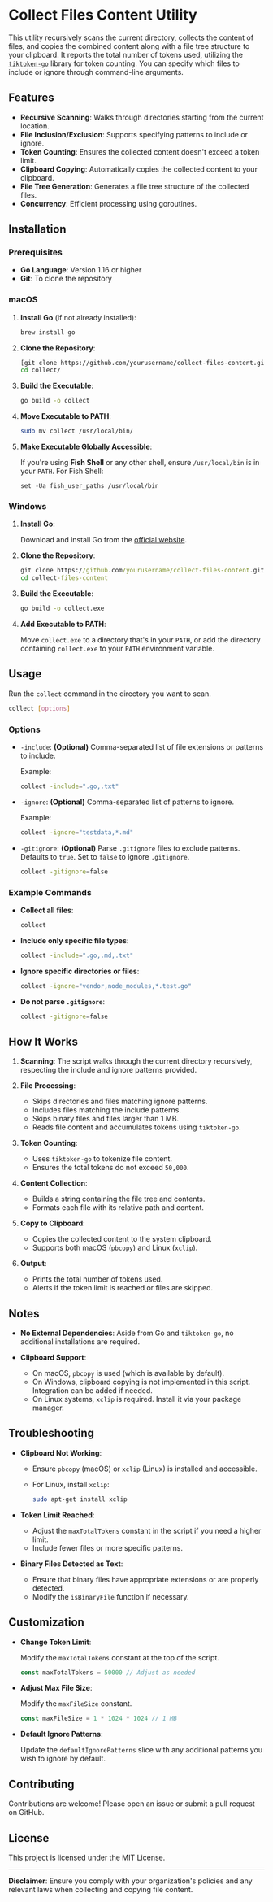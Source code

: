 # Collect Files Content Utility

This utility recursively scans the current directory, collects the content of files, and copies the combined content along with a file tree structure to your clipboard. It reports the total number of tokens used, utilizing the [`tiktoken-go`](https://github.com/pkoukk/tiktoken-go) library for token counting. You can specify which files to include or ignore through command-line arguments.

## Features

- **Recursive Scanning**: Walks through directories starting from the current location.
- **File Inclusion/Exclusion**: Supports specifying patterns to include or ignore.
- **Token Counting**: Ensures the collected content doesn't exceed a token limit.
- **Clipboard Copying**: Automatically copies the collected content to your clipboard.
- **File Tree Generation**: Generates a file tree structure of the collected files.
- **Concurrency**: Efficient processing using goroutines.

## Installation

### Prerequisites

- **Go Language**: Version 1.16 or higher
- **Git**: To clone the repository

### macOS

1. **Install Go** (if not already installed):

   ```bash
   brew install go
   ```

2. **Clone the Repository**:

   ```bash
   [git clone https://github.com/yourusername/collect-files-content.git](https://github.com/2mawi2/collect.git)
   cd collect/
   ```

3. **Build the Executable**:

   ```bash
   go build -o collect
   ```

4. **Move Executable to PATH**:

   ```bash
   sudo mv collect /usr/local/bin/
   ```

5. **Make Executable Globally Accessible**:

   If you're using **Fish Shell** or any other shell, ensure `/usr/local/bin` is in your `PATH`. For Fish Shell:

   ```fish
   set -Ua fish_user_paths /usr/local/bin
   ```

### Windows

1. **Install Go**:

   Download and install Go from the [official website](https://golang.org/dl/).

2. **Clone the Repository**:

   ```cmd
   git clone https://github.com/yourusername/collect-files-content.git
   cd collect-files-content
   ```

3. **Build the Executable**:

   ```cmd
   go build -o collect.exe
   ```

4. **Add Executable to PATH**:

   Move `collect.exe` to a directory that's in your `PATH`, or add the directory containing `collect.exe` to your `PATH` environment variable.

## Usage

Run the `collect` command in the directory you want to scan.

```bash
collect [options]
```

### Options

- `-include`: **(Optional)** Comma-separated list of file extensions or patterns to include.

  Example:

  ```bash
  collect -include=".go,.txt"
  ```

- `-ignore`: **(Optional)** Comma-separated list of patterns to ignore.

  Example:

  ```bash
  collect -ignore="testdata,*.md"
  ```

- `-gitignore`: **(Optional)** Parse `.gitignore` files to exclude patterns. Defaults to `true`. Set to `false` to ignore `.gitignore`.

  ```bash
  collect -gitignore=false
  ```

### Example Commands

- **Collect all files**:

  ```bash
  collect
  ```

- **Include only specific file types**:

  ```bash
  collect -include=".go,.md,.txt"
  ```

- **Ignore specific directories or files**:

  ```bash
  collect -ignore="vendor,node_modules,*.test.go"
  ```

- **Do not parse `.gitignore`**:

  ```bash
  collect -gitignore=false
  ```

## How It Works

1. **Scanning**: The script walks through the current directory recursively, respecting the include and ignore patterns provided.

2. **File Processing**:

   - Skips directories and files matching ignore patterns.
   - Includes files matching the include patterns.
   - Skips binary files and files larger than 1 MB.
   - Reads file content and accumulates tokens using `tiktoken-go`.

3. **Token Counting**:

   - Uses `tiktoken-go` to tokenize file content.
   - Ensures the total tokens do not exceed `50,000`.

4. **Content Collection**:

   - Builds a string containing the file tree and contents.
   - Formats each file with its relative path and content.

5. **Copy to Clipboard**:

   - Copies the collected content to the system clipboard.
   - Supports both macOS (`pbcopy`) and Linux (`xclip`).

6. **Output**:

   - Prints the total number of tokens used.
   - Alerts if the token limit is reached or files are skipped.

## Notes

- **No External Dependencies**: Aside from Go and `tiktoken-go`, no additional installations are required.
- **Clipboard Support**:

  - On macOS, `pbcopy` is used (which is available by default).
  - On Windows, clipboard copying is not implemented in this script. Integration can be added if needed.
  - On Linux systems, `xclip` is required. Install it via your package manager.

## Troubleshooting

- **Clipboard Not Working**:

  - Ensure `pbcopy` (macOS) or `xclip` (Linux) is installed and accessible.
  - For Linux, install `xclip`:

    ```bash
    sudo apt-get install xclip
    ```

- **Token Limit Reached**:

  - Adjust the `maxTotalTokens` constant in the script if you need a higher limit.
  - Include fewer files or more specific patterns.

- **Binary Files Detected as Text**:

  - Ensure that binary files have appropriate extensions or are properly detected.
  - Modify the `isBinaryFile` function if necessary.

## Customization

- **Change Token Limit**:

  Modify the `maxTotalTokens` constant at the top of the script.

  ```go
  const maxTotalTokens = 50000 // Adjust as needed
  ```

- **Adjust Max File Size**:

  Modify the `maxFileSize` constant.

  ```go
  const maxFileSize = 1 * 1024 * 1024 // 1 MB
  ```

- **Default Ignore Patterns**:

  Update the `defaultIgnorePatterns` slice with any additional patterns you wish to ignore by default.

## Contributing

Contributions are welcome! Please open an issue or submit a pull request on GitHub.

## License

This project is licensed under the MIT License.

---

**Disclaimer**: Ensure you comply with your organization's policies and any relevant laws when collecting and copying file content.
